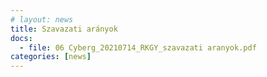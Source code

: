 ```yaml
---
# layout: news
title: Szavazati arányok
docs:
  - file: 06 Cyberg_20210714_RKGY_szavazati aranyok.pdf
categories: [news]
---
```

